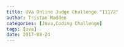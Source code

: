 ```yaml
---
title: UVa Online Judge Challenge "11172"
author: Tristan Madden
categories: [Java,Coding Challenge]
tags: [uva]
date: 2017-08-24
---
```

<!-- <h2><a href="https://onlinejudge.org/index.php?option=com_onlinejudge&Itemid=8&category=23&page=show_problem&problem=2113">The Challenge</a></h2>
<div class="iframe-wrapper-1-1">
    <object data="{{ site.url }}{{ site.baseurl }}/assets/pdf/11172.pdf" type="application/pdf"></object>
</div>
<h2>My Solution</h2>
<script src="https://gist.github.com/Trimad/d31af233d8feba3877c8f1f673ad9d67.js"></script> -->